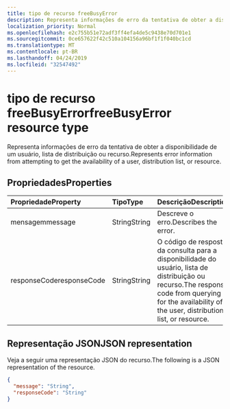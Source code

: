 ```yaml
---
title: tipo de recurso freeBusyError
description: Representa informações de erro da tentativa de obter a disponibilidade de um usuário, lista de distribuição ou recurso.
localization_priority: Normal
ms.openlocfilehash: e2c755b51e72adf3ff4efa4de5c9438e70d701e1
ms.sourcegitcommit: 0ce657622f42c510a104156a96bf1f1f040bc1cd
ms.translationtype: MT
ms.contentlocale: pt-BR
ms.lasthandoff: 04/24/2019
ms.locfileid: "32547492"
---
```

# <a name="freebusyerror-resource-type"></a><span data-ttu-id="327dc-103">tipo de recurso freeBusyError</span><span class="sxs-lookup"><span data-stu-id="327dc-103">freeBusyError resource type</span></span>

<span data-ttu-id="327dc-104">Representa informações de erro da tentativa de obter a disponibilidade de um usuário, lista de distribuição ou recurso.</span><span class="sxs-lookup"><span data-stu-id="327dc-104">Represents error information from attempting to get the availability of a user, distribution list, or resource.</span></span>

## <a name="properties"></a><span data-ttu-id="327dc-105">Propriedades</span><span class="sxs-lookup"><span data-stu-id="327dc-105">Properties</span></span>
| <span data-ttu-id="327dc-106">Propriedade</span><span class="sxs-lookup"><span data-stu-id="327dc-106">Property</span></span>     | <span data-ttu-id="327dc-107">Tipo</span><span class="sxs-lookup"><span data-stu-id="327dc-107">Type</span></span>   |<span data-ttu-id="327dc-108">Descrição</span><span class="sxs-lookup"><span data-stu-id="327dc-108">Description</span></span>|
|:---------------|:--------|:----------|
|<span data-ttu-id="327dc-109">mensagem</span><span class="sxs-lookup"><span data-stu-id="327dc-109">message</span></span> |<span data-ttu-id="327dc-110">String</span><span class="sxs-lookup"><span data-stu-id="327dc-110">String</span></span> |<span data-ttu-id="327dc-111">Descreve o erro.</span><span class="sxs-lookup"><span data-stu-id="327dc-111">Describes the error.</span></span> |
|<span data-ttu-id="327dc-112">responseCode</span><span class="sxs-lookup"><span data-stu-id="327dc-112">responseCode</span></span> |<span data-ttu-id="327dc-113">String</span><span class="sxs-lookup"><span data-stu-id="327dc-113">String</span></span> |<span data-ttu-id="327dc-114">O código de resposta da consulta para a disponibilidade do usuário, lista de distribuição ou recurso.</span><span class="sxs-lookup"><span data-stu-id="327dc-114">The response code from querying for the availability of the user, distribution list, or resource.</span></span> |


## <a name="json-representation"></a><span data-ttu-id="327dc-115">Representação JSON</span><span class="sxs-lookup"><span data-stu-id="327dc-115">JSON representation</span></span>

<span data-ttu-id="327dc-116">Veja a seguir uma representação JSON do recurso.</span><span class="sxs-lookup"><span data-stu-id="327dc-116">The following is a JSON representation of the resource.</span></span>

<!-- {
  "blockType": "resource",
  "optionalProperties": [

  ],
  "@odata.type": "microsoft.graph.freeBusyError"
}-->

```json
{
  "message": "String",
  "responseCode": "String"
}

```

<!-- uuid: 8fcb5dbc-d5aa-4681-8e31-b001d5168d79
2015-10-25 14:57:30 UTC -->
<!--
{
  "type": "#page.annotation",
  "description": "freeBusyError resource",
  "keywords": "",
  "section": "documentation",
  "tocPath": ""
}
-->
